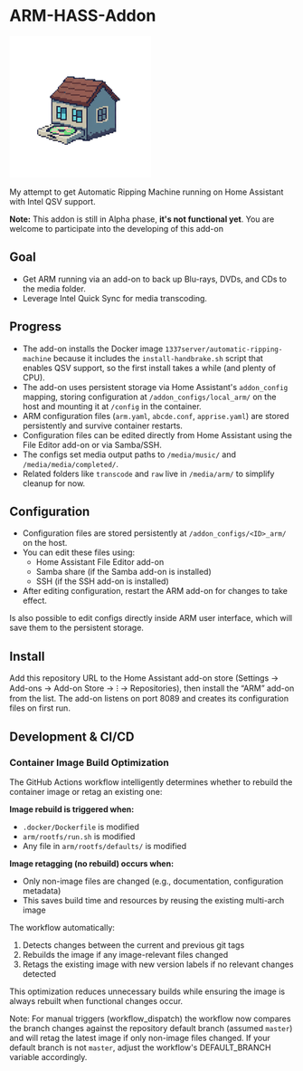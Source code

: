 # ARM-HASS-Addon

![ARM Logo](arm/logo.png)

My attempt to get Automatic Ripping Machine running on Home Assistant with Intel QSV support.

**Note:** This addon is still in Alpha phase, **it's not functional yet**. You are welcome to participate into the developing of this add-on

## Goal

- Get ARM running via an add-on to back up Blu-rays, DVDs, and CDs to the media folder.
- Leverage Intel Quick Sync for media transcoding.

## Progress

- The add-on installs the Docker image `1337server/automatic-ripping-machine` because it includes the `install-handbrake.sh` script that enables QSV support, so the first install takes a while (and plenty of CPU).
- The add-on uses persistent storage via Home Assistant's `addon_config` mapping, storing configuration at `/addon_configs/local_arm/` on the host and mounting it at `/config` in the container.
- ARM configuration files (`arm.yaml`, `abcde.conf`, `apprise.yaml`) are stored persistently and survive container restarts.
- Configuration files can be edited directly from Home Assistant using the File Editor add-on or via Samba/SSH.
- The configs set media output paths to `/media/music/` and `/media/media/completed/`.
- Related folders like `transcode` and `raw` live in `/media/arm/` to simplify cleanup for now.

## Configuration

- Configuration files are stored persistently at `/addon_configs/<ID>_arm/` on the host.
- You can edit these files using:
  - Home Assistant File Editor add-on
  - Samba share (if the Samba add-on is installed)
  - SSH (if the SSH add-on is installed)
- After editing configuration, restart the ARM add-on for changes to take effect.

Is also possible to edit configs directly inside ARM user interface, which will save them to the persistent storage.

## Install

Add this repository URL to the Home Assistant add-on store (Settings → Add-ons → Add-on Store → ⁝ → Repositories), then install the “ARM” add-on from the list. The add-on listens on port 8089 and creates its configuration files on first run.

## Development & CI/CD

### Container Image Build Optimization

The GitHub Actions workflow intelligently determines whether to rebuild the container image or retag an existing one:

**Image rebuild is triggered when:**
- `.docker/Dockerfile` is modified
- `arm/rootfs/run.sh` is modified
- Any file in `arm/rootfs/defaults/` is modified

**Image retagging (no rebuild) occurs when:**
- Only non-image files are changed (e.g., documentation, configuration metadata)
- This saves build time and resources by reusing the existing multi-arch image

The workflow automatically:
1. Detects changes between the current and previous git tags
2. Rebuilds the image if any image-relevant files changed
3. Retags the existing image with new version labels if no relevant changes detected

This optimization reduces unnecessary builds while ensuring the image is always rebuilt when functional changes occur.

Note: For manual triggers (workflow_dispatch) the workflow now compares the branch changes against the repository default branch (assumed `master`) and will retag the latest image if only non-image files changed. If your default branch is not `master`, adjust the workflow's DEFAULT_BRANCH variable accordingly.
